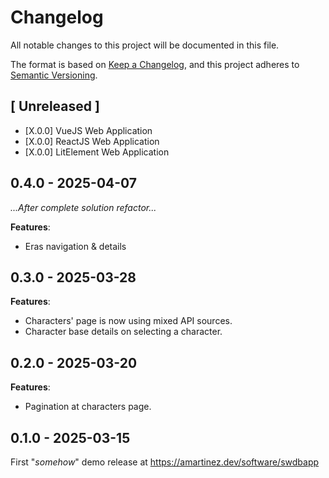 # Changelog

All notable changes to this project will be documented in this file.

The format is based on [Keep a Changelog](https://keepachangelog.com/en/1.1.0/),
and this project adheres to [Semantic Versioning](https://semver.org/spec/v2.0.0.html).

## [ Unreleased ]

- [X.0.0] VueJS Web Application
- [X.0.0] ReactJS Web Application
- [X.0.0] LitElement Web Application

## 0.4.0 - 2025-04-07

_...After complete solution refactor..._

**Features**:
+ Eras navigation & details

## 0.3.0 - 2025-03-28

**Features**:
+ Characters' page is now using mixed API sources.
+ Character base details on selecting a character.

## 0.2.0 - 2025-03-20

**Features**:
+ Pagination at characters page.

## 0.1.0 - 2025-03-15

First "_somehow_" demo release at https://amartinez.dev/software/swdbapp
